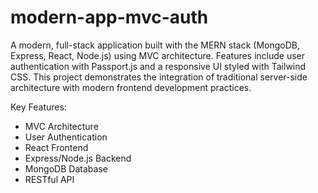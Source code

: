 # modern-app-mvc-auth

A modern, full-stack application built with the MERN stack (MongoDB, Express, React, Node.js) using MVC architecture. Features include user authentication with Passport.js and a responsive UI styled with Tailwind CSS. This project demonstrates the integration of traditional server-side architecture with modern frontend development practices.

Key Features:

- MVC Architecture
- User Authentication
- React Frontend
- Express/Node.js Backend
- MongoDB Database
- RESTful API
